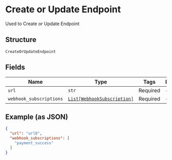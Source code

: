 
# Create or Update Endpoint

Used to Create or Update Endpoint

## Structure

`CreateOrUpdateEndpoint`

## Fields

| Name | Type | Tags | Description |
|  --- | --- | --- | --- |
| `url` | `str` | Required | - |
| `webhook_subscriptions` | [`List[WebhookSubscription]`](../../doc/models/webhook-subscription.md) | Required | - |

## Example (as JSON)

```json
{
  "url": "url8",
  "webhook_subscriptions": [
    "payment_success"
  ]
}
```


